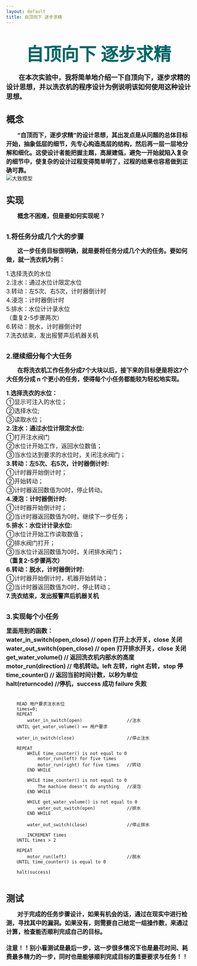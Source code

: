 ```yaml
---
layout: default
title: 自顶向下 逐步求精
---
```


# <center><font size="7" font face="楷体" font color="#006666">自顶向下 逐步求精</font></center>
**<font size="4">&nbsp;&nbsp;&nbsp;&nbsp;&nbsp;&nbsp;&nbsp;&nbsp;在本次实验中，我将简单地介绍一下自顶向下，逐步求精的设计思想，并以洗衣机的程序设计为例说明该如何使用这种设计思想。</font>**<br><br>

**<font size="5">概念</font>**

**<font size="3">&nbsp;&nbsp;&nbsp;&nbsp;&nbsp;&nbsp;&nbsp;&nbsp;“自顶而下，逐步求精”的设计思想，其出发点是从问题的总体目标开始，抽象低层的细节，先专心构造高层的结构，然后再一层一层地分解和细化。这使设计者能把握主题，高屋建瓴，避免一开始就陷入复杂的细节中，使复杂的设计过程变得简单明了，过程的结果也容易做到正确可靠。</font>**<br>
![](https://img-blog.csdn.net/20171129184722808?watermark/2/text/aHR0cDovL2Jsb2cuY3Nkbi5uZXQveHVhbl90aW5n/font/5a6L5L2T/fontsize/400/fill/I0JBQkFCMA==/dissolve/70/gravity/SouthEast "大致模型")<br><br>

**<font size="5">实现</font>**

**<font size="3"></font>**

**<font size="3">&nbsp;&nbsp;&nbsp;&nbsp;&nbsp;&nbsp;&nbsp;&nbsp;概念不困难，但是要如何实现呢？</font>**<br><br>

**<font size="4">1.将任务分成几个大的步骤</font>**

**<font size="3">&nbsp;&nbsp;&nbsp;&nbsp;&nbsp;&nbsp;&nbsp;&nbsp;这一步任务目标很明确，就是要将任务分成几个大的任务。要如何做，就一洗衣机为例：</font>**


<font size="3">1.选择洗衣的水位<br>2.注水：通过水位计限定水位<br>3.转动：左5次、右5次，计时器倒计时<br>4.浸泡：计时器倒计时<br>5.排水：水位计计录水位<br>（重复2-5步骤两次）<br>6.转动：脱水，计时器倒计时<br>7.洗衣结束，发出报警声后机器关机</font><br><br>

**<font size="4">2.继续细分每个大任务</font>**

**<font size="3">&nbsp;&nbsp;&nbsp;&nbsp;&nbsp;&nbsp;&nbsp;&nbsp;在将洗衣机工作任务分成7个大块以后，接下来的目标便是将这7个大任务分成 n 个更小的任务，使得每个小任务都能较为轻松地实现。</font>**

<font size="3"> **1.选择洗衣的水位：** <br>①显示可注入的水位；<br>②选择水位;<br>③读取水位；<br> **2.注水：通过水位计限定水位:** <br>①打开注水阀门<br>②水位计开始工作，返回水位数值；<br>③当水位达到要求的水位时，关闭注水阀门；<br> **3.转动：左5次、右5次，计时器倒计时:** <br>①计时器开始倒计时；<br>②开始转动；<br>③计时器返回数值为0时，停止转动。<br> **4.浸泡：计时器倒计时:** <br>①计时器开始倒计时；<br>②当计时器返回数值为0时，继续下一步任务；<br> **5.排水：水位计计录水位:** <br>①水位计开始工作读取数值；<br>②排水阀门打开；<br>③当水位计返回数值为0时，关闭排水阀门；<br>**（重复2-5步骤两次）**<br> **6.转动：脱水，计时器倒计时:** <br>①计时器开始倒计时，机器开始转动；<br>②当计时器返回数值为0时，停止转动；<br> **7.洗衣结束，发出报警声后机器关机** </font><br><br>

**<font size="4">3.实现每个小任务</font>**

**<font size="3">里面用到的函数：<br>water_in_switch(open_close)  // open 打开上水开关，close 关闭<br>water_out_switch(open_close)  // open 打开排水开关，close 关闭<br>get_water_volume()  // 返回洗衣机内部水的高度<br>motor_run(direction) // 电机转动。left 左转，right 右转，stop 停<br>time_counter()  // 返回当前时间计数，以秒为单位<br>halt(returncode) //停机，success 成功 failure 失败<br><br></font>**
```
    READ 用户要求注水水位
    times=0;
    REPEAT
        water_in_switch(open)                 //注水
    UNTIL get_water_volume() == 用户要求         
    
    water_in_switch(close)                    //停止注水
    
    REPEAT
        WHILE time_counter() is not equal to 0
            motor_run(left) for five times
            motor_run(right) for five times   //转动
        END WHILE

        WHILE time_counter() is not equal to 0
            The machine doesn't do anything   //浸泡
        END WHILE

        WHILE get_water_volume() is not equal to 0
            water_out_switch(open)            //排水
        END WHILE
        
        water_out_switch(close)               //停止排水
        
        INCREMENT times
    UNTIL times > 2

    REPEAT
        motor_run(left)                       //脱水
    UNTIL time_counter() is equal to 0

    halt(success)
```
<br>

**<font size="5">测试</font>**

**<font size="3">&nbsp;&nbsp;&nbsp;&nbsp;&nbsp;&nbsp;&nbsp;&nbsp;对于完成的任务步骤设计，如果有机会的话，通过在现实中进行检测，寻找其中的漏洞。如果没有，则需要自己给定一组操作数，来通过计算，检查能否顺利完成自己的目标。<br><br> 注意！！别小看测试是最后一步，这一步很多情况下也是最花时间、耗费最多精力的一步，同时也是能够顺利完成目标的重要要求与任务！！</font>**